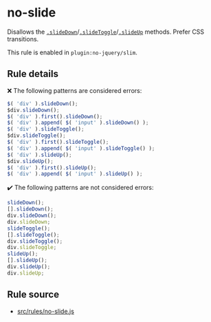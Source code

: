 # no-slide

Disallows the [`.slideDown`](https://api.jquery.com/slideDown/)/[`.slideToggle`](https://api.jquery.com/slideToggle/)/[`.slideUp`](https://api.jquery.com/slideUp/) methods. Prefer CSS transitions.

This rule is enabled in `plugin:no-jquery/slim`.

## Rule details

❌ The following patterns are considered errors:
```js
$( 'div' ).slideDown();
$div.slideDown();
$( 'div' ).first().slideDown();
$( 'div' ).append( $( 'input' ).slideDown() );
$( 'div' ).slideToggle();
$div.slideToggle();
$( 'div' ).first().slideToggle();
$( 'div' ).append( $( 'input' ).slideToggle() );
$( 'div' ).slideUp();
$div.slideUp();
$( 'div' ).first().slideUp();
$( 'div' ).append( $( 'input' ).slideUp() );
```

✔️ The following patterns are not considered errors:
```js
slideDown();
[].slideDown();
div.slideDown();
div.slideDown;
slideToggle();
[].slideToggle();
div.slideToggle();
div.slideToggle;
slideUp();
[].slideUp();
div.slideUp();
div.slideUp;
```
## Rule source

* [src/rules/no-slide.js](/src/rules/no-slide.js)
